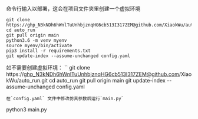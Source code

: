 命令行输入以部署，这会在项目文件夹里创建一个虚拟环境
```
git clone https://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@github.com/XiaokWu/auto_run.git
cd auto_run
git pull origin main
python3.6 -m venv myenv
source myenv/bin/activate
pip3 install -r requirements.txt
git update-index --assume-unchanged config.yaml
```
如不需要创建虚拟环境：
``
git clone https://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@github.com/XiaokWu/auto_run.git
cd auto_run
git pull origin main
git update-index --assume-unchanged config.yaml
```
在`config.yaml` 文件中修改仿真参数后运行`main.py`
```
python3 main.py
```